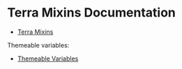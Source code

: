 # Terra Mixins Documentation

- [Terra Mixins](terra-mixins.md)

Themeable variables:

- [Themeable Variables](themeable-variables.md)
